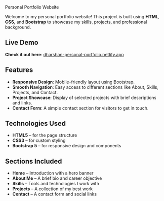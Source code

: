 Personal Portfolio Website

Welcome to my personal portfolio website! This project is built using **HTML**, **CSS**, and **Bootstrap** to showcase my skills, projects, and professional background.

## Live Demo

**Check it out here**: [dharshan-personal-portfolio.netlify.app](https://dharshan-personal-portfolio.netlify.app)

## Features

- **Responsive Design**: Mobile-friendly layout using Bootstrap.
- **Smooth Navigation**: Easy access to different sections like About, Skills, Projects, and Contact.
- **Project Showcase**: Display of selected projects with brief descriptions and links.
- **Contact Form**: A simple contact section for visitors to get in touch.

## Technologies Used

- **HTML5** – for the page structure
- **CSS3** – for custom styling
- **Bootstrap 5** – for responsive design and components

## Sections Included

- **Home** – Introduction with a hero banner
- **About Me** – A brief bio and career objective
- **Skills** – Tools and technologies I work with
- **Projects** – A collection of my best work
- **Contact** – A contact form and social links